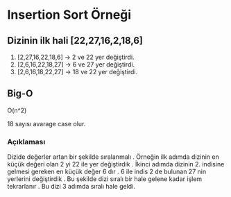 # Insertion Sort Örneği

## Dizinin ilk hali [22,27,16,2,18,6]


1. [2,27,16,22,18,6] -> 2 ve 22 yer değiştirdi.
2. [2,6,16,22,18,27] -> 6 ve 27 yer değiştirdi.
3. [2,6,16,18,22,27] -> 18 ve 22 yer değiştirdi.

## Big-O
O(n^2)

18 sayısı avarage case olur.

### Açıklaması 

Dizide değerler artan bir şekilde sıralanmalı . Örneğin ilk adımda 
dizinin en küçük değeri olan 2 yi 22 ile yer değiştirdik . İkinci adımda dizinin 2. indisine gelmesi gereken en küçük değer 6 dır . 6 ile indis 2 de bulunan 27 nin yerlerini değiştirdik . Bu şekilde dizi sıralı bir hale gelene kadar işlem tekrarlanır . Bu dizi 3 adımda sıralı hale geldi.

